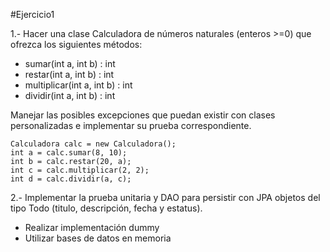 #Ejercicio1

1.- Hacer una clase Calculadora de números naturales (enteros >=0) que ofrezca los siguientes métodos:
- sumar(int a, int b) : int
- restar(int a, int b) : int
- multiplicar(int a, int b) : int
- dividir(int a, int b) : int

Manejar las posibles excepciones que puedan existir con clases personalizadas e implementar su prueba correspondiente.

```
Calculadora calc = new Calculadora();
int a = calc.sumar(8, 10);
int b = calc.restar(20, a);
int c = calc.multiplicar(2, 2);
int d = calc.dividir(a, c);
```

2.- Implementar la prueba unitaria y DAO para persistir con JPA objetos del tipo Todo (titulo, descripción, fecha y estatus). 
- Realizar implementación dummy
- Utilizar bases de datos en memoria
